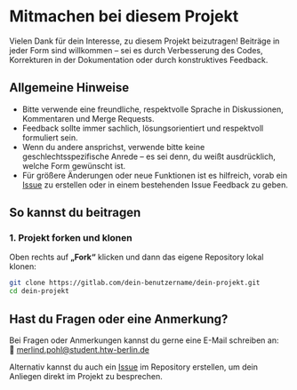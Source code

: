 # Mitmachen bei diesem Projekt

Vielen Dank für dein Interesse, zu diesem Projekt beizutragen! Beiträge in jeder Form sind willkommen – sei es durch Verbesserung des Codes, Korrekturen in der Dokumentation oder durch konstruktives Feedback.

## Allgemeine Hinweise

- Bitte verwende eine freundliche, respektvolle Sprache in Diskussionen, Kommentaren und Merge Requests.
- Feedback sollte immer sachlich, lösungsorientiert und respektvoll formuliert sein.
- Wenn du andere ansprichst, verwende bitte keine geschlechtsspezifische Anrede – es sei denn, du weißt ausdrücklich, welche Form gewünscht ist.
- Für größere Änderungen oder neue Funktionen ist es hilfreich, vorab ein [Issue](./-/issues) zu erstellen oder in einem bestehenden Issue Feedback zu geben.

## So kannst du beitragen

### 1. Projekt forken und klonen

Oben rechts auf **„Fork“** klicken und dann das eigene Repository lokal klonen:

```bash
git clone https://gitlab.com/dein-benutzername/dein-projekt.git
cd dein-projekt
```

## Hast du Fragen oder eine Anmerkung?

Bei Fragen oder Anmerkungen kannst du gerne eine E-Mail schreiben an:  
📧 merlind.pohl@student.htw-berlin.de

Alternativ kannst du auch ein [Issue](./-/issues) im Repository erstellen, um dein Anliegen direkt im Projekt zu besprechen.
 
